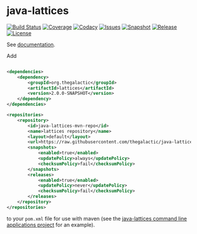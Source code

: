 java-lattices
==============

[![Build Status](https://img.shields.io/travis/thegalactic/java-lattices.svg)](https://travis-ci.org/thegalactic/java-lattices)
[![Coverage](https://img.shields.io/coveralls/thegalactic/java-lattices.svg)](https://coveralls.io/github/thegalactic/java-lattices)
[![Codacy](https://api.codacy.com/project/badge/Grade/374171f126954caab1f513daa3be3684)](https://www.codacy.com/app/chdemko_2840/java-lattices)
[![Issues](https://img.shields.io/github/issues-raw/thegalactic/java-lattices.svg)](https://github.com/thegalactic/java-lattices/issues)
[![Snapshot](http://img.shields.io/badge/snapshot-2.0.0-orange.svg)](https://github.com/thegalactic/java-lattices)
[![Release](http://img.shields.io/badge/release-1.0.0-blue.svg)](https://github.com/thegalactic/java-lattices/tree/1.0.0)
[![License](http://img.shields.io/badge/license-CeCILL--B-blue.svg)](http://www.cecill.info/licences/Licence_CeCILL-B_V1-en.html)


See [documentation](http://thegalactic.github.io/java-lattices).

Add
~~~xml

<dependencies>
	<dependency>
		<groupId>org.thegalactic</groupId>
		<artifactId>lattices</artifactId>
		<version>2.0.0-SNAPSHOT</version>
	</dependency>
</dependencies>

<repositories>
	<repository>
		<id>java-lattices-mvn-repo</id>
		<name>lattices repository</name>
		<layout>default</layout>
		<url>https://raw.githubusercontent.com/thegalactic/java-lattices/mvn-repo/</url>
		<snapshots>
			<enabled>true</enabled>
			<updatePolicy>always</updatePolicy>
			<checksumPolicy>fail</checksumPolicy>
		</snapshots>
		<releases>
			<enabled>true</enabled>
			<updatePolicy>never</updatePolicy>
			<checksumPolicy>fail</checksumPolicy>
		</releases>
	</repository>
</repositories>
~~~

to your `pom.xml` file for use with maven (see the [java-lattices command line applications project](https://github.com/thegalactic/java-lattices-bin) for an example).
